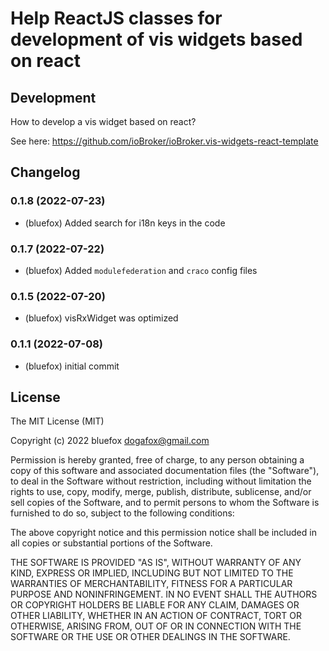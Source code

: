 # Help ReactJS classes for development of vis widgets based on react

## Development
How to develop a vis widget based on react?

See here: https://github.com/ioBroker/ioBroker.vis-widgets-react-template

<!--
	Placeholder for the next version (at the beginning of the line):
	### **WORK IN PROGRESS**
-->

## Changelog
### 0.1.8 (2022-07-23)
* (bluefox) Added search for i18n keys in the code

### 0.1.7 (2022-07-22)
* (bluefox) Added `modulefederation` and `craco` config files

### 0.1.5 (2022-07-20)
* (bluefox) visRxWidget was optimized

### 0.1.1 (2022-07-08)
* (bluefox) initial commit

## License
The MIT License (MIT)

Copyright (c) 2022 bluefox <dogafox@gmail.com>

Permission is hereby granted, free of charge, to any person obtaining a copy
of this software and associated documentation files (the "Software"), to deal
in the Software without restriction, including without limitation the rights
to use, copy, modify, merge, publish, distribute, sublicense, and/or sell
copies of the Software, and to permit persons to whom the Software is
furnished to do so, subject to the following conditions:

The above copyright notice and this permission notice shall be included in all
copies or substantial portions of the Software.

THE SOFTWARE IS PROVIDED "AS IS", WITHOUT WARRANTY OF ANY KIND, EXPRESS OR
IMPLIED, INCLUDING BUT NOT LIMITED TO THE WARRANTIES OF MERCHANTABILITY,
FITNESS FOR A PARTICULAR PURPOSE AND NONINFRINGEMENT. IN NO EVENT SHALL THE
AUTHORS OR COPYRIGHT HOLDERS BE LIABLE FOR ANY CLAIM, DAMAGES OR OTHER
LIABILITY, WHETHER IN AN ACTION OF CONTRACT, TORT OR OTHERWISE, ARISING FROM,
OUT OF OR IN CONNECTION WITH THE SOFTWARE OR THE USE OR OTHER DEALINGS IN THE
SOFTWARE.
